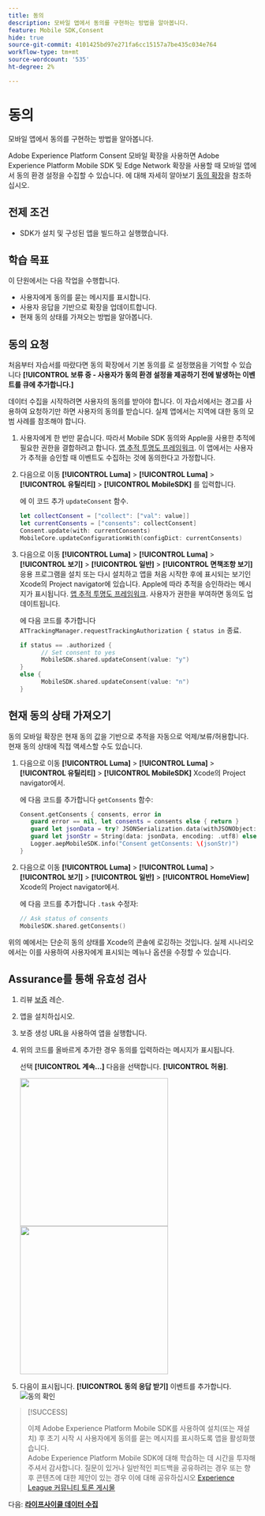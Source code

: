 ```yaml
---
title: 동의
description: 모바일 앱에서 동의를 구현하는 방법을 알아봅니다.
feature: Mobile SDK,Consent
hide: true
source-git-commit: 4101425bd97e271fa6cc15157a7be435c034e764
workflow-type: tm+mt
source-wordcount: '535'
ht-degree: 2%

---
```


# 동의

모바일 앱에서 동의를 구현하는 방법을 알아봅니다.

Adobe Experience Platform Consent 모바일 확장을 사용하면 Adobe Experience Platform Mobile SDK 및 Edge Network 확장을 사용할 때 모바일 앱에서 동의 환경 설정을 수집할 수 있습니다. 에 대해 자세히 알아보기 [동의 확장](https://developer.adobe.com/client-sdks/documentation/consent-for-edge-network/)을 참조하십시오.

## 전제 조건

* SDK가 설치 및 구성된 앱을 빌드하고 실행했습니다.

## 학습 목표

이 단원에서는 다음 작업을 수행합니다.

* 사용자에게 동의를 묻는 메시지를 표시합니다.
* 사용자 응답을 기반으로 확장을 업데이트합니다.
* 현재 동의 상태를 가져오는 방법을 알아봅니다.

## 동의 요청

처음부터 자습서를 따랐다면 동의 확장에서 기본 동의를 로 설정했음을 기억할 수 있습니다 **[!UICONTROL 보류 중 - 사용자가 동의 환경 설정을 제공하기 전에 발생하는 이벤트를 큐에 추가합니다.]**

데이터 수집을 시작하려면 사용자의 동의를 받아야 합니다. 이 자습서에서는 경고를 사용하여 요청하기만 하면 사용자의 동의를 받습니다. 실제 앱에서는 지역에 대한 동의 모범 사례를 참조해야 합니다.

1. 사용자에게 한 번만 묻습니다. 따라서 Mobile SDK 동의와 Apple을 사용한 추적에 필요한 권한을 결합하려고 합니다. [앱 추적 투명도 프레임워크](https://developer.apple.com/documentation/apptrackingtransparency). 이 앱에서는 사용자가 추적을 승인할 때 이벤트도 수집하는 것에 동의한다고 가정합니다.

1. 다음으로 이동 **[!UICONTROL Luma]** > **[!UICONTROL Luma]** > **[!UICONTROL 유틸리티]** > **[!UICONTROL MobileSDK]** 를 입력합니다.

   에 이 코드 추가 `updateConsent` 함수.

   ```swift
   let collectConsent = ["collect": ["val": value]]
   let currentConsents = ["consents": collectConsent]
   Consent.update(with: currentConsents)
   MobileCore.updateConfigurationWith(configDict: currentConsents)
   ```

1. 다음으로 이동 **[!UICONTROL Luma]** > **[!UICONTROL Luma]** > **[!UICONTROL 보기]** > **[!UICONTROL 일반]** > **[!UICONTROL 면책조항 보기]** 응용 프로그램을 설치 또는 다시 설치하고 앱을 처음 시작한 후에 표시되는 보기인 Xcode의 Project navigator에 있습니다. Apple에 따라 추적을 승인하라는 메시지가 표시됩니다. [앱 추적 투명도 프레임워크](https://developer.apple.com/documentation/apptrackingtransparency). 사용자가 권한을 부여하면 동의도 업데이트됩니다.

   에 다음 코드를 추가합니다 `ATTrackingManager.requestTrackingAuthorization { status in` 종료.

   ```swift
   if status == .authorized {
         // Set consent to yes
         MobileSDK.shared.updateConsent(value: "y")
   }
   else {
         MobileSDK.shared.updateConsent(value: "n")
   }
   ```

## 현재 동의 상태 가져오기

동의 모바일 확장은 현재 동의 값을 기반으로 추적을 자동으로 억제/보류/허용합니다. 현재 동의 상태에 직접 액세스할 수도 있습니다.

1. 다음으로 이동 **[!UICONTROL Luma]** > **[!UICONTROL Luma]** > **[!UICONTROL 유틸리티]** > **[!UICONTROL MobileSDK]** Xcode의 Project navigator에서.

   에 다음 코드를 추가합니다 `getConsents` 함수:

   ```swift
   Consent.getConsents { consents, error in
      guard error == nil, let consents = consents else { return }
      guard let jsonData = try? JSONSerialization.data(withJSONObject: consents, options: .prettyPrinted) else { return }
      guard let jsonStr = String(data: jsonData, encoding: .utf8) else { return }
      Logger.aepMobileSDK.info("Consent getConsents: \(jsonStr)")
   }
   ```

2. 다음으로 이동 **[!UICONTROL Luma]** > **[!UICONTROL Luma]** > **[!UICONTROL 보기]** > **[!UICONTROL 일반]** > **[!UICONTROL HomeView]** Xcode의 Project navigator에서.

   에 다음 코드를 추가합니다 `.task` 수정자:

   ```swift
   // Ask status of consents
   MobileSDK.shared.getConsents()   
   ```

위의 예에서는 단순히 동의 상태를 Xcode의 콘솔에 로깅하는 것입니다. 실제 시나리오에서는 이를 사용하여 사용자에게 표시되는 메뉴나 옵션을 수정할 수 있습니다.

## Assurance를 통해 유효성 검사

1. 리뷰 [보증](assurance.md) 레슨.
1. 앱을 설치하십시오.
1. 보증 생성 URL을 사용하여 앱을 실행합니다.
1. 위의 코드를 올바르게 추가한 경우 동의를 입력하라는 메시지가 표시됩니다.

   선택 **[!UICONTROL 계속...]** 다음을 선택합니다. **[!UICONTROL 허용]**.

   <img src="./assets/consent-update-1.png" width="300" /> 
   <img src="./assets/consent-update-2.png" width="300" />

1. 다음이 표시됩니다. **[!UICONTROL 동의 응답 받기]** 이벤트를 추가합니다.
   ![동의 확인](assets/consent-update.png)



>[!SUCCESS]
>
>이제 Adobe Experience Platform Mobile SDK를 사용하여 설치(또는 재설치) 후 초기 시작 시 사용자에게 동의를 묻는 메시지를 표시하도록 앱을 활성화했습니다.<br/>Adobe Experience Platform Mobile SDK에 대해 학습하는 데 시간을 투자해 주셔서 감사합니다. 질문이 있거나 일반적인 피드백을 공유하려는 경우 또는 향후 콘텐츠에 대한 제안이 있는 경우 이에 대해 공유하십시오 [Experience League 커뮤니티 토론 게시물](https://experienceleaguecommunities.adobe.com/t5/adobe-experience-platform-launch/tutorial-discussion-implement-adobe-experience-cloud-in-mobile/td-p/443796)

다음: **[라이프사이클 데이터 수집](lifecycle-data.md)**

